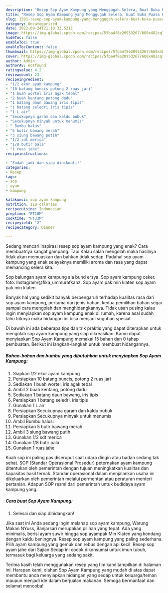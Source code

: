 ```yaml
---
description: "Resep Sop Ayam Kampung yang Menggugah Selera, Buat Buka Puasa Lezat"
title: "Resep Sop Ayam Kampung yang Menggugah Selera, Buat Buka Puasa Lezat"
slug: 1591-resep-sop-ayam-kampung-yang-menggugah-selera-buat-buka-puasa-lezat
category: Uncategorized
date: 2022-09-24T21:10:33.521Z
image: https://img-global.cpcdn.com/recipes/5fba4f8e20953267/680x482cq70/sop-ayam-kampung-foto-resep-utama.jpg
hideToc: false
enableToc: true
enableTocContent: false
thumbnail: https://img-global.cpcdn.com/recipes/5fba4f8e20953267/680x482cq70/sop-ayam-kampung-foto-resep-utama.jpg
cover: https://img-global.cpcdn.com/recipes/5fba4f8e20953267/680x482cq70/sop-ayam-kampung-foto-resep-utama.jpg
author: Admin
authorAv: notfound
ratingvalue: 4.2
reviewcount: 23
recipeingredient:
- "1/2 ekor ayam kampung"
- "10 batang buncis potong 2 ruas jari"
- "1 buah wortel iris agak tebal"
- "2 buah kentang potong dadu"
- "1 batang daun bawang iris tipis"
- "1 batang seledri iris tipis"
- "1 L air"
- "Secukupnya garam dan kaldu bubuk"
- "Secukupnya minyak untuk menumis"
- " Bumbu halus"
- "5 butir bawang merah"
- "3 siung bawang putih"
- "1/2 sdt merica"
- "1/8 butir pala"
- "1 ruas jahe"
recipeinstructions:

- "Sudah jadi dan siap dinikmati!"
categories:
- Resep
tags:
- sop
- ayam
- kampung

katakunci: sop ayam kampung 
nutrition: 118 calories
recipecuisine: Indonesian
preptime: "PT10M"
cooktime: "PT33M"
recipeyield: "2"
recipecategory: Dinner

---
```



Sedang mencari inspirasi resep sop ayam kampung yang enak? Cara membuatnya sangat gampang. Tapi Kalau salah mengolah maka hasilnya tidak akan memuaskan dan bahkan tidak sedap. Padahal sop ayam kampung yang enak selayaknya memiliki aroma dan rasa yang dapat memancing selera kita.


Sop balungan ayam kampung ala bund ersya. Sop ayam kampung ceker. foto: Instagram/@fika_ummurafkanz. Sop ayam pak min klaten sop ayam pak min klaten.

Banyak hal yang sedikit banyak berpengaruh terhadap kualitas rasa dari sop ayam kampung, pertama dari jenis bahan, kedua pemilihan bahan segar sampai cara mengolah dan menghidangkannya. Tidak usah pusing kalau ingin menyiapkan sop ayam kampung enak di rumah, karena asal sudah tahu triknya maka hidangan ini bisa menjadi suguhan spesial.


Di bawah ini ada beberapa tips dan trik praktis yang dapat diterapkan untuk mengolah sop ayam kampung yang siap dikreasikan. Kamu dapat menyiapkan Sop Ayam Kampung memakai 15 bahan dan 0 tahap pembuatan. Berikut ini langkah-langkah untuk membuat hidangannya.

<!--inarticleads1-->

##### Bahan-bahan dan bumbu yang dibutuhkan untuk menyiapkan Sop Ayam Kampung:

1. Siapkan 1/2 ekor ayam kampung
1. Persiapkan 10 batang buncis, potong 2 ruas jari
1. Sediakan 1 buah wortel, iris agak tebal
1. Ambil 2 buah kentang, potong dadu
1. Sediakan 1 batang daun bawang, iris tipis
1. Persiapkan 1 batang seledri, iris tipis
1. Gunakan 1 L air
1. Persiapkan Secukupnya garam dan kaldu bubuk
1. Persiapkan Secukupnya minyak untuk menumis
1. Ambil  Bumbu halus:
1. Persiapkan 5 butir bawang merah
1. Ambil 3 siung bawang putih
1. Gunakan 1/2 sdt merica
1. Gunakan 1/8 butir pala
1. Gunakan 1 ruas jahe


Kuah sop ini paling pas diseruput saat udara dingin atau badan sedang tak sehat. SOP (Standar Operasional Prosedur) peternakan ayam kampung ditentukan oleh pemerintah dengan tujuan meningkatkan kualitas dan kapasitas hasil ternak. Standar operasional dalam menjalankan usaha ini dikeluarkan oleh pemerintah melalui permentan atau peraturan menteri pertanian. Adapun SOP resmi dari pemerintah untuk budidaya ayam kampung yang. 

<!--inarticleads2-->

##### Cara buat Sop Ayam Kampung:


1. Selesai dan siap dihidangkan!

Jika saat ini Anda sedang ingin melahap sop ayam kampung, Warung Makan NYuss, Banjarsari merupakan pilihan yang tepat. Ada yang minimalis, berisi ayam suwir hingga sop ayampak Min Klaten yang kondang dengan kaldu beningnya. Resep sop ayam kampung yang paling sederhana. Pilih ayam kampung yang gemuk dan rebus dengan api kecil. Resep sop ayam jahe dari Sajian Sedap ini cocok dikonsumsi untuk imun tubuh, termasuk bagi keluarga yang sedang sakit. 

Terima kasih telah menggunakan resep yang tim kami tampilkan di halaman ini. Harapan kami, olahan Sop Ayam Kampung yang mudah di atas dapat membantu anda menyiapkan hidangan yang sedap untuk keluarga/teman maupun menjadi ide dalam berjualan makanan. Semoga bermanfaat dan selamat mencoba!
